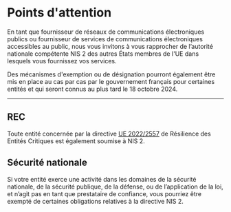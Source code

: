 # Points d'attention

En tant que fournisseur de réseaux de communications électroniques publics ou fournisseur de services de communications
électroniques accessibles au public, nous vous invitons à vous rapprocher de l’autorité nationale compétente NIS 2 des
autres États membres de l'UE dans lesquels vous fournissez vos services.

Des mécanismes d'exemption ou de désignation pourront également être mis en place au cas par cas par le gouvernement
français pour certaines entités et qui seront connus au plus tard le 18 octobre 2024.

---

## REC

Toute entité concernée par la
directive [UE 2022/2557](https://eur-lex.europa.eu/legal-content/FR/TXT/?uri=CELEX:32022L2557) de Résilience des Entités
Critiques est également soumise à NIS 2.

## Sécurité nationale

Si votre entité exerce une activité dans les domaines de la sécurité nationale, de la sécurité publique, de la défense,
ou de l’application de la loi, et n’agit pas en tant que prestataire de confiance, vous pourriez être exempté de
certaines obligations relatives à la directive NIS 2.
